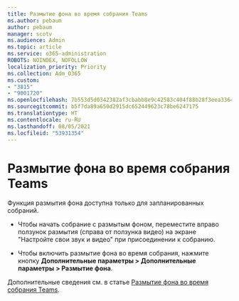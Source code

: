 ```yaml
---
title: Размытие фона во время собрания Teams
ms.author: pebaum
author: pebaum
manager: scotv
ms.audience: Admin
ms.topic: article
ms.service: o365-administration
ROBOTS: NOINDEX, NOFOLLOW
localization_priority: Priority
ms.collection: Adm_O365
ms.custom:
- "3815"
- "9001720"
ms.openlocfilehash: 7b553d5d0342382af3cbabb8e9c42583c404f88b28f3eea33642baef2863dcd7
ms.sourcegitcommit: b5f7da89a650d2915dc652449623c78be6247175
ms.translationtype: HT
ms.contentlocale: ru-RU
ms.lasthandoff: 08/05/2021
ms.locfileid: "53931354"
---
```

# <a name="blur-your-background-in-a-teams-meeting"></a>Размытие фона во время собрания Teams

Функция размытия фона доступна только для запланированных собраний.

- Чтобы начать собрание с размытым фоном, переместите вправо ползунок размытия (справа от ползунка видео) на экране "Настройте свои звук и видео" при присоединении к собранию.

- Чтобы включить размытие фона во время собрания, нажмите кнопку **Дополнительные параметры > Дополнительные параметры** **> Размытие фона**.

Дополнительные сведения см. в статье [Размытие фона во время собрания Teams](https://support.office.com/article/Blur-your-background-in-a-Teams-meeting-f77a2381-443a-499d-825e-509a140f4780).